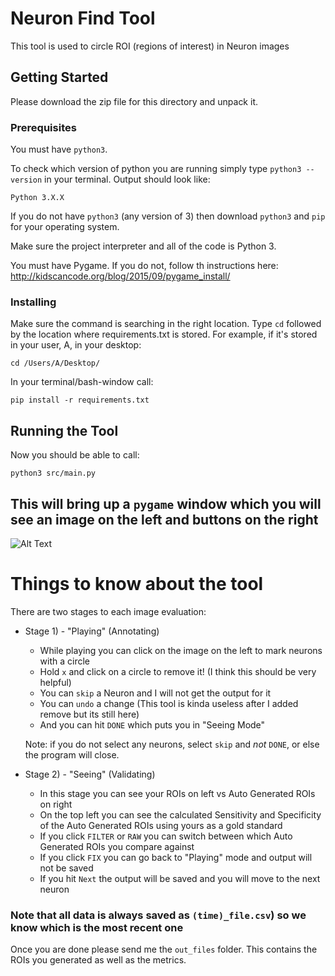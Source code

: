 # Neuron Find Tool

This tool is used to circle ROI (regions of interest) in Neuron images

## Getting Started

Please download the zip file for this directory and unpack it.

### Prerequisites

You must have `python3`.

To check which version of python you are running simply type `python3 --version` in your terminal.
Output should look like:
```
Python 3.X.X 
```

If you do not have `python3` (any version of 3) then download `python3` and `pip` for your operating system.

Make sure the project interpreter and all of the code is Python 3.

You must have Pygame. If you do not, follow th instructions here:
http://kidscancode.org/blog/2015/09/pygame_install/

### Installing
Make sure the command is searching in the right location. Type `cd`
followed by the location where requirements.txt is stored. For example, if it's stored in your user, A, in your desktop:
```
cd /Users/A/Desktop/
```

In your terminal/bash-window call:
```
pip install -r requirements.txt
```


## Running the Tool

Now you should be able to call:
```
python3 src/main.py
```



## This will bring up a `pygame` window which you will see an image on the left and buttons on the right

![Alt Text](https://media.giphy.com/media/3gWIfrVa37glvztGOh/giphy.gif)

# Things to know about the tool

There are two stages to each image evaluation:
*   Stage 1) - "Playing" (Annotating)
      * While playing you can click on the image on the left to mark neurons with a circle
      * Hold `x` and click on a circle to remove it! (I think this should be very helpful)
      * You can `skip` a Neuron and I will not get the output for it
      * You can `undo` a change (This tool is kinda useless after I added remove but its still here)
      * And you can hit `DONE` which puts you in "Seeing Mode"
      
      Note: if you do not select any neurons, select `skip` and _not_ `DONE`, or else the program will close.
      
*   Stage 2) - "Seeing" (Validating)
      * In this stage you can see your ROIs on left vs Auto Generated ROIs on right
      * On the top left you can see the calculated Sensitivity and Specificity of the Auto Generated ROIs using yours as a gold standard
      * If you click `FILTER` or `RAW` you can switch between which Auto Generated ROIs you compare against
      * If you click `FIX` you can go back to "Playing" mode and output will not be saved
      * If you hit `Next` the output will be saved and you will move to the next neuron
      
### Note that all data is always saved as `(time)_file.csv`) so we know which is the most recent one

Once you are done please send me the `out_files` folder. This contains the ROIs you generated as well as the metrics.












